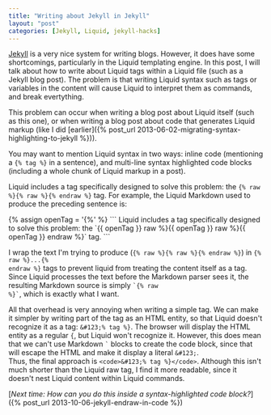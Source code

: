 ```yaml
---
title: "Writing about Jekyll in Jekyll"
layout: "post"
categories: [Jekyll, Liquid, jekyll-hacks]
---
```


[Jekyll](http://jekyllrb.com) is a very nice system for writing blogs.  However, it does have some shortcomings, particularly in the Liquid templating engine.  In this post, I will talk about how to write about Liquid tags within a Liquid file (such as a Jekyll blog post).  The problem is that writing Liquid syntax such as tags or variables in the content will cause Liquid to interpret them as commands, and break evertything.

This problem can occur when writing a blog post about Liquid itself (such as this one), or when writing a blog post about code that generates Liquid markup (like I did [earlier]({% post_url 2013-06-02-migrating-syntax-highlighting-to-jekyll %})).

You may want to mention Liquid syntax in two ways: inline code (mentioning a <code>&#123;% tag %}</code> in a sentence), and multi-line syntax highlighted code blocks (including a whole chunk of Liquid markup in a post).

Liquid includes a tag specifically designed to solve this problem: the `{% raw %}{% raw %}{% endraw %}` tag.  For example, the Liquid Markdown used to produce the preceding sentence is:

<div class="jekyll"></div>
{% assign openTag = '{%' %}
```
Liquid includes a tag specifically designed to solve this problem: 
the `{{ openTag }} raw %}{{ openTag }} raw %}{{ openTag }} endraw %}` tag.
```

I wrap the text I'm trying to produce (`{% raw %}{% raw %}{% endraw %}`) in <code>&#123;% raw %}...&#123;% endraw %}</code> tags to prevent liquid from treating the content itself as a tag.  Since Liquid processes the text before the Markdown parser sees it, the resulting Markdown source is simply <code>&#96;&#123;% raw %}&#96;</code>, which is exactly what I want.

All that overhead is very annoying when writing a simple tag.  We can make it simpler by writing part of the tag as an HTML entity, so that Liquid doesn't recognize it as a tag: `&#123;% tag %}`.  The browser will display the HTML entity as a regular `{`, but Liquid won't recognize it.  However, this does mean that we can't use Markdown <code>&#96;</code> blocks to create the code block, since that will escape the HTML and make it display a literal `&#123;`.  
Thus, the final approach is `<code>&#123;% tag %}</code>`.  Although this isn't much shorter than the Liquid raw tag, I find it more readable, since it doesn't nest Liquid content within Liquid commands.

[_Next time: How can you do this inside a syntax-highlighted code block?_]({% post_url 2013-10-06-jekyll-endraw-in-code %})
